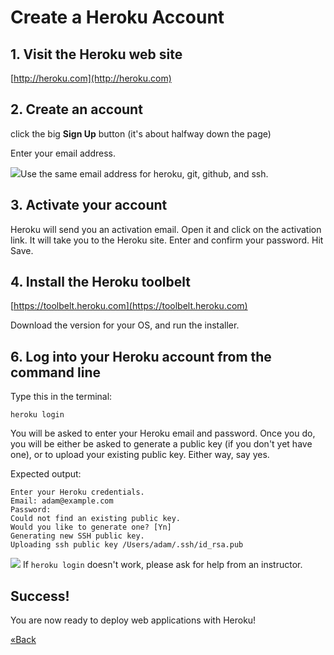 # Create a Heroku Account
## 1. Visit the Heroku web site

[http://heroku.com](http://heroku.com)

## 2. Create an account
click the big **Sign Up** button (it's about halfway down the page)

Enter your email address.

![](/images/warning.png)Use the same email address for heroku, git, github, and ssh.

## 3. Activate your account
Heroku will send you an activation email. Open it and click on the activation link. It will take you to the Heroku site. Enter and confirm your password. Hit Save.

## 4. Install the Heroku toolbelt
[https://toolbelt.heroku.com](https://toolbelt.heroku.com)

Download the version for your OS, and run the installer.

## 6. Log into your Heroku account from the command line
Type this in the terminal:

```text
heroku login
```

You will be asked to enter your Heroku email and password. 
Once you do, you will be either be asked to generate a public key (if you don't yet have one), 
or to upload your existing public key. Either way, say yes.

Expected output:

```text
Enter your Heroku credentials.
Email: adam@example.com
Password:
Could not find an existing public key.
Would you like to generate one? [Yn]
Generating new SSH public key.
Uploading ssh public key /Users/adam/.ssh/id_rsa.pub
```

![](/images/info.png) If `heroku login` doesn't work, please ask for help from an instructor.

## Success!
You are now ready to deploy web applications with Heroku!

[«Back](/installfest)
